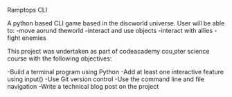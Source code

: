 Ramptops CLI

A python based CLI game based in the discworld universe. User will be able to:
-move aorund theworld
-interact and use objects
-interact with allies
-fight enemies

This project was undertaken as part of codeacademy cou,pter science course with the following objectives:

-Build a terminal program using Python
-Add at least one interactive feature using input()
-Use Git version control
-Use the command line and file navigation
-Write a technical blog post on the project